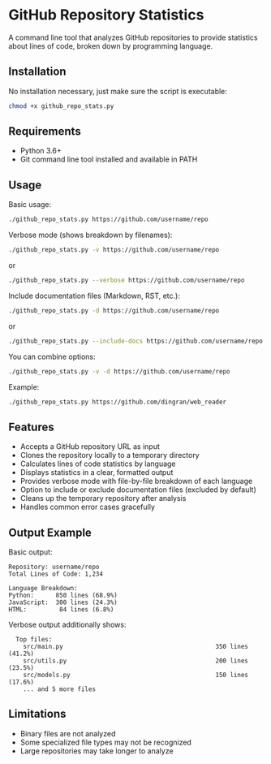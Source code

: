 # GitHub Repository Statistics

A command line tool that analyzes GitHub repositories to provide statistics about lines of code, broken down by programming language.

## Installation

No installation necessary, just make sure the script is executable:

```bash
chmod +x github_repo_stats.py
```

## Requirements

- Python 3.6+
- Git command line tool installed and available in PATH

## Usage

Basic usage:
```bash
./github_repo_stats.py https://github.com/username/repo
```

Verbose mode (shows breakdown by filenames):
```bash
./github_repo_stats.py -v https://github.com/username/repo
```
or
```bash
./github_repo_stats.py --verbose https://github.com/username/repo
```

Include documentation files (Markdown, RST, etc.):
```bash
./github_repo_stats.py -d https://github.com/username/repo
```
or
```bash
./github_repo_stats.py --include-docs https://github.com/username/repo
```

You can combine options:
```bash
./github_repo_stats.py -v -d https://github.com/username/repo
```

Example:

```bash
./github_repo_stats.py https://github.com/dingran/web_reader
```

## Features

- Accepts a GitHub repository URL as input
- Clones the repository locally to a temporary directory
- Calculates lines of code statistics by language
- Displays statistics in a clear, formatted output
- Provides verbose mode with file-by-file breakdown of each language
- Option to include or exclude documentation files (excluded by default)
- Cleans up the temporary repository after analysis
- Handles common error cases gracefully

## Output Example

Basic output:
```
Repository: username/repo
Total Lines of Code: 1,234

Language Breakdown:
Python:      850 lines (68.9%)
JavaScript:  300 lines (24.3%)
HTML:         84 lines (6.8%)
```

Verbose output additionally shows:
```
  Top files:
    src/main.py                                          350 lines (41.2%)
    src/utils.py                                         200 lines (23.5%)
    src/models.py                                        150 lines (17.6%)
    ... and 5 more files
```

## Limitations

- Binary files are not analyzed
- Some specialized file types may not be recognized
- Large repositories may take longer to analyze 